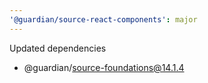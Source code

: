 ```yaml
---
'@guardian/source-react-components': major
---
```


Updated dependencies

- @guardian/source-foundations@14.1.4
